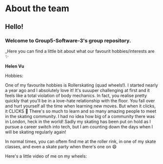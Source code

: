 # About the team

## Hello! 

### Welcome to Group5-Software-3's group repository.

_Here you can find a little bit about what our favourit hobbies/interests are ✨

**Helen Vu**

Hobbies:

One of my favourite hobbies is Rollerskating (quad wheels!). I started nearly a year ago and I absolutely love it! It's suuuper challenging at first and it feels like a total violation of body mechanics. In fact, you realise pretty quickly that you'll be in a love-hate relationship with the floor. You fall over and hurt yourself all the time when learning new moves. But when it clicks, it CLICKS 💪 There's so much to learn and so many amazing people to meet in the skating community. I had no idea how big of a community there was in London, heck in the world! Sadly my skating has been put on hold as I pursue a career switch into tech, but I am counting down the days when I will be skating regularly again!

In normal times, you can oftem find me at the roller rink, in one of my skate classes, and even a skate party when there's one on  😄

Here's a little video of me on my wheels:


